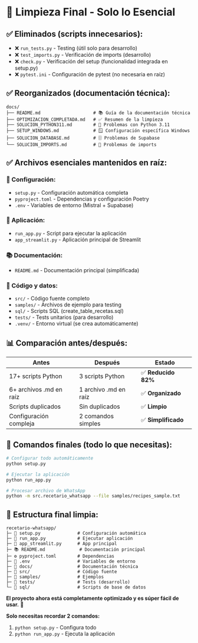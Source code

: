 # 🎯 Limpieza Final - Solo lo Esencial

## ✅ **Eliminados (scripts innecesarios):**
- ❌ `run_tests.py` - Testing (útil solo para desarrollo)
- ❌ `test_imports.py` - Verificación de imports (desarrollo)
- ❌ `check.py` - Verificación del setup (funcionalidad integrada en setup.py)
- ❌ `pytest.ini` - Configuración de pytest (no necesaria en raíz)

## ✅ **Reorganizados (documentación técnica):**
```
docs/
├── README.md                    # 📚 Guía de la documentación técnica
├── OPTIMIZACION_COMPLETADA.md   # ✅ Resumen de la limpieza
├── SOLUCION_PYTHON311.md        # 🔧 Problemas con Python 3.11
├── SETUP_WINDOWS.md             # 🪟 Configuración específica Windows
├── SOLUCION_DATABASE.md         # 🗄️ Problemas de Supabase
└── SOLUCION_IMPORTS.md          # 🧩 Problemas de imports
```

## ✅ **Archivos esenciales mantenidos en raíz:**

### **🔧 Configuración:**
- `setup.py` - Configuración automática completa
- `pyproject.toml` - Dependencias y configuración Poetry
- `.env` - Variables de entorno (Mistral + Supabase)

### **🚀 Aplicación:**
- `run_app.py` - Script para ejecutar la aplicación
- `app_streamlit.py` - Aplicación principal de Streamlit

### **📚 Documentación:**
- `README.md` - Documentación principal (simplificada)

### **📁 Código y datos:**
- `src/` - Código fuente completo
- `samples/` - Archivos de ejemplo para testing
- `sql/` - Scripts SQL (create_table_recetas.sql)
- `tests/` - Tests unitarios (para desarrollo)
- `.venv/` - Entorno virtual (se crea automáticamente)

## 📊 **Comparación antes/después:**

| **Antes** | **Después** | **Estado** |
|-----------|-------------|------------|
| 17+ scripts Python | 3 scripts Python | ✅ **Reducido 82%** |
| 6+ archivos .md en raíz | 1 archivo .md en raíz | ✅ **Organizado** |
| Scripts duplicados | Sin duplicados | ✅ **Limpio** |
| Configuración compleja | 2 comandos simples | ✅ **Simplificado** |

## 🎯 **Comandos finales (todo lo que necesitas):**

```bash
# Configurar todo automáticamente
python setup.py

# Ejecutar la aplicación
python run_app.py

# Procesar archivo de WhatsApp
python -m src.recetario_whatsapp --file samples/recipes_sample.txt
```

## 📁 **Estructura final limpia:**
```
recetario-whatsapp/
├─ 🎯 setup.py              # Configuración automática
├─ 🚀 run_app.py            # Ejecutar aplicación
├─ 📱 app_streamlit.py      # App principal
├─ 📚 README.md             # Documentación principal
├─ ⚙️ pyproject.toml        # Dependencias
├─ 🔐 .env                  # Variables de entorno
├─ 📁 docs/                 # Documentación técnica
├─ 📁 src/                  # Código fuente
├─ 📁 samples/              # Ejemplos
├─ 📁 tests/                # Tests (desarrollo)
└─ 📁 sql/                  # Scripts de base de datos
```

**El proyecto ahora está completamente optimizado y es súper fácil de usar.** 🎉

**Solo necesitas recordar 2 comandos:**
1. `python setup.py` - Configura todo
2. `python run_app.py` - Ejecuta la aplicación
